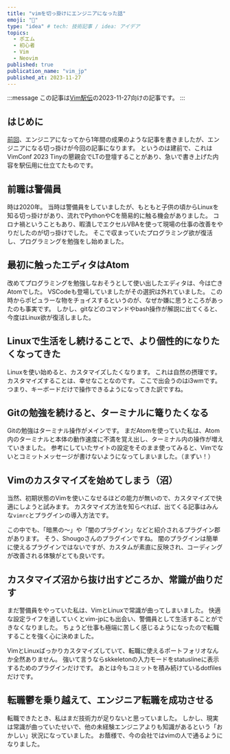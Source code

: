 ```yaml
---
title: "vimを切っ掛けにエンジニアになった話"
emoji: "🔰"
type: "idea" # tech: 技術記事 / idea: アイデア
topics:
  - ポエム
  - 初心者
  - Vim
  - Neovim
published: true
publication_name: "vim_jp"
published_at: 2023-11-27
---
```


<!-- textlint-disable -->
:::message
この記事は[Vim駅伝](https://vim-jp.org/ekiden/)の2023-11-27向けの記事です。
:::
<!-- textlint-enable -->

## はじめに

[前回](https://zenn.dev/articles/0001-until_1st_year_engineer_can_use_my_vim/edit)、エンジニアになってから1年間の成果のような記事を書きましたが、エンジニアになる切っ掛けが今回の記事になります。
というのは建前で、これはVimConf 2023 Tinyの懇親会でLTの登壇することがあり、急いで書き上げた内容を駅伝用に仕立てたものです。

## 前職は警備員

時は2020年。
当時は警備員をしていましたが、もともと子供の頃からLinuxを知る切っ掛けがあり、流れでPythonやCを簡易的に触る機会がありました。
コロナ禍ということもあり、暇潰しでエクセルVBAを使って現場の仕事の改善をやりだしたのが切っ掛けでした。
そこで収まっていたプログラミング欲が復活し、プログラミングを勉強をし始めました。

## 最初に触ったエディタはAtom

改めてプログラミングを勉強しなおそうとして使い出したエディタは、今は亡きAtomでした。
VSCodeも登場していましたがその選択は外れていました。
この時からポピュラーな物をチョイスするというのが、なぜか嫌に思うところがあったのも事実です。
しかし、gitなどのコマンドやbash操作が解説に出てくると、今度はLinux欲が復活しました。

## Linuxで生活をし続けることで、より個性的になりたくなってきた

Linuxを使い始めると、カスタマイズしたくなります。
これは自然の摂理です。
カスタマイズすることは、幸せなことなのです。
ここで出会うのはi3wmです。
つまり、キーボードだけで操作できるようになってきた訳ですね。

## Gitの勉強を続けると、ターミナルに篭りたくなる

Gitの勉強はターミナル操作がメインです。
まだAtomを使っていた私は、Atom内のターミナルと本体の動作速度に不満を覚え出し、ターミナル内の操作が増えていきました。
参考にしていたサイトの設定をそのまま使ってみると、Vimでないとコミットメッセージが書けないようになってしまいました。（まずい！）

## Vimのカスタマイズを始めてしまう（沼）

当然、初期状態のVimを使いこなせるほどの能力が無いので、カスタマイズで快適にしようと試みます。
カスタマイズ方法を知らべれば、出てくる記事はみんな`vimrc`とプラグインの導入方法です。

この中でも、「暗黒の～」や「闇のプラグイン」などと紹介されるプラグイン郡があります。
そう、Shougoさんのプラグインですね。
闇のプラグインは簡単に使えるプラグインではないですが、カスタムが素直に反映され、コーディングが改善される体験がとても良いです。

## カスタマイズ沼から抜け出すどころか、常識が曲りだす

まだ警備員をやっていた私は、VimとLinuxで常識が曲ってしまいました。
快適な設定ライフを過していくとvim-jpにも出会い、警備員として生活することができなくなりました。
ちょうど仕事も極端に苦しく感じるようになったので転職することを強く心に決めました。

VimとLinuxばっかりカスタマイズしていて、転職に使えるポートフォリオなんか全然ありません。
強いて言うならskkeletonの入力モードをstatuslineに表示するためのプラグインだけです。
あとは今もコミットを積み続けているdotfilesだけです。

## 転職鬱を乗り越えて、エンジニア転職を成功させる

転職できたとき、私はまだ技術力が足りないと思っていました。
しかし、現実は常識が曲っていたせいで、他の未経験エンジニアよりも知識があるという「おかしい」状況になっていました。
お蔭様で、今の会社ではvimの人で通るようになりました。
